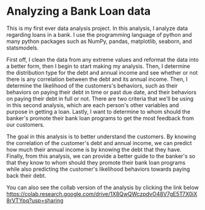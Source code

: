 # Analyzing a Bank Loan data
This is my first ever data analysis project. In this analysis, I analyze data regarding loans in a bank. I use the programming language of python and many python packages such as NumPy, pandas, matplotlib, seaborn, and statsmodels. 

First off, I clean the data from any extreme values and reformat the data into a better form, then I begin to start making my analysis. Then, I determine the distribution type for the debt and annual income and see whether or not there is any correlation between the debt and its annual income. Then, I determine the likelihood of the customers's behaviors, such as their behaviors on paying their debt in time or past due date, and their behaviors on paying their debt in full or not. There are two criteria that we'll be using in this second analysis, which are each person's other variables and purpose in getting a loan. Lastly, I want to determine to whom should the banker's promote their bank loan programs to get the most feedback from our customers.

The goal in this analysis is to better understand the customers. By knowing the correlation of the customer's debt and annual income, we can predict how much their annual income is by knowing the debt that they have. Finally, from this analysis, we can provide a better guide to the banker's so that they know to whom should they promote their bank loan programs while also predicting the customer's likelihood behaviors towards paying back their debt.

You can also see the collab version of the analysis by clicking the link below
https://colab.research.google.com/drive/1X8QwQWczpdvO48V7gE5T7X0iX8rVTYpq?usp=sharing
